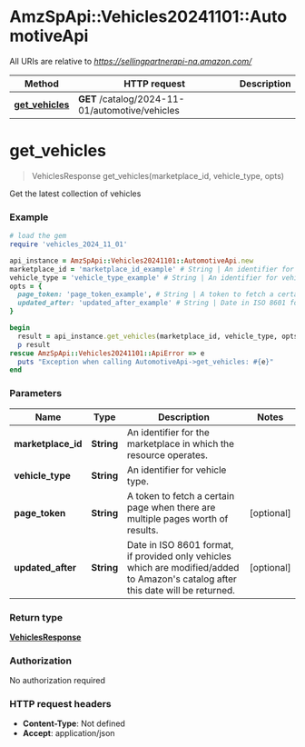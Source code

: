 # AmzSpApi::Vehicles20241101::AutomotiveApi

All URIs are relative to *https://sellingpartnerapi-na.amazon.com/*

Method | HTTP request | Description
------------- | ------------- | -------------
[**get_vehicles**](AutomotiveApi.md#get_vehicles) | **GET** /catalog/2024-11-01/automotive/vehicles | 

# **get_vehicles**
> VehiclesResponse get_vehicles(marketplace_id, vehicle_type, opts)



Get the latest collection of vehicles

### Example
```ruby
# load the gem
require 'vehicles_2024_11_01'

api_instance = AmzSpApi::Vehicles20241101::AutomotiveApi.new
marketplace_id = 'marketplace_id_example' # String | An identifier for the marketplace in which the resource operates.
vehicle_type = 'vehicle_type_example' # String | An identifier for vehicle type.
opts = { 
  page_token: 'page_token_example', # String | A token to fetch a certain page when there are multiple pages worth of results.
  updated_after: 'updated_after_example' # String | Date in ISO 8601 format, if provided only vehicles which are modified/added to Amazon's catalog after this date will be returned.
}

begin
  result = api_instance.get_vehicles(marketplace_id, vehicle_type, opts)
  p result
rescue AmzSpApi::Vehicles20241101::ApiError => e
  puts "Exception when calling AutomotiveApi->get_vehicles: #{e}"
end
```

### Parameters

Name | Type | Description  | Notes
------------- | ------------- | ------------- | -------------
 **marketplace_id** | **String**| An identifier for the marketplace in which the resource operates. | 
 **vehicle_type** | **String**| An identifier for vehicle type. | 
 **page_token** | **String**| A token to fetch a certain page when there are multiple pages worth of results. | [optional] 
 **updated_after** | **String**| Date in ISO 8601 format, if provided only vehicles which are modified/added to Amazon&#x27;s catalog after this date will be returned. | [optional] 

### Return type

[**VehiclesResponse**](VehiclesResponse.md)

### Authorization

No authorization required

### HTTP request headers

 - **Content-Type**: Not defined
 - **Accept**: application/json



